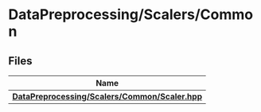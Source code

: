 # DataPreprocessing/Scalers/Common



## Files

| Name           |
| -------------- |
| **[DataPreprocessing/Scalers/Common/Scaler.hpp](_scaler_8hpp.md#file-scaler.hpp)**  |
